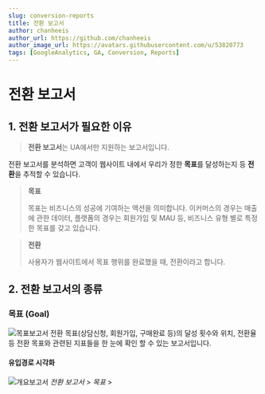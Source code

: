 ```yaml
---
slug: conversion-reports
title: 전환 보고서
author: chanheeis
author_url: https://github.com/chanheeis
author_image_url: https://avatars.githubusercontent.com/u/53820773
tags: [GoogleAnalytics, GA, Conversion, Reports]
---
```


# 전환 보고서

## 1. 전환 보고서가 필요한 이유

> **전환 보고서**는 UA에서만 지원하는 보고서입니다.

전환 보고서를 분석하면 고객이 웹사이트 내에서 우리가 정한 **목표**를 달성하는지 등 **전환**을 추적할 수 있습니다.

> **목표**
>
> 목표는 비즈니스의 성공에 기여하는 액션을 의미합니다. 이커머스의 경우는 매출에 관한 데이터, 플랫폼의 경우는 회원가입 및 MAU 등, 비즈니스 유형 별로 특정한 목표를 갖고 있습니다.

> **전환**
>
> 사용자가 웹사이트에서 목표 행위를 완료했을 때, 전환이라고 합니다.

## 2. 전환 보고서의 종류

### 목표 (Goal)

![목표보고서](https://user-images.githubusercontent.com/53820773/136690582-57885cf4-13e8-4270-bc2f-226c14ae0ae2.PNG)
전환 목표(상담신청, 회원가입, 구매완료 등)의 달성 횟수와 위치, 전환율 등 전환 목표와 관련된 지표들을 한 눈에 확인 할 수 있는 보고서입니다.

#### 유입경로 시각화

![개요보고서](https://user-images.githubusercontent.com/53820773/136690339-627ba67a-888f-4071-a91b-7e0a4d55c079.PNG)
_전환 보고서_ > _목표_ > 